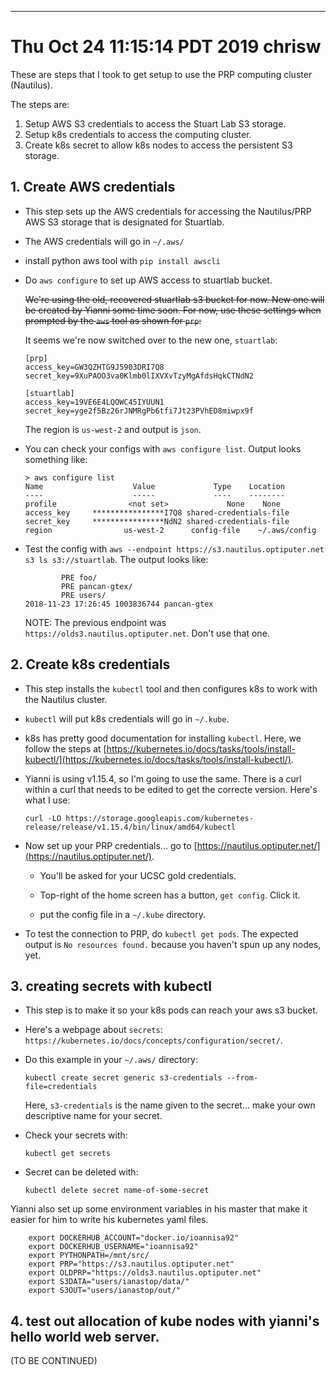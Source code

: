 ---
# Thu Oct 24 11:15:14 PDT 2019 chrisw

These are steps that I took to get setup to use the PRP computing cluster (Nautilus).

The steps are:

1. Setup AWS S3 credentials to access the Stuart Lab S3 storage.
2. Setup k8s credentials to access the computing cluster.
3. Create k8s secret to allow k8s nodes to access the persistent S3 storage.

## 1. Create AWS credentials

- This step sets up the AWS credentials for accessing the Nautilus/PRP AWS S3 storage that is designated for Stuartlab.

- The AWS credentials will go in `~/.aws/`

- install python aws tool with `pip install awscli`

- Do `aws configure` to set up AWS access to stuartlab bucket.

	~~We're using the old, recovered stuartlab s3 bucket for now. New one will be created by Yianni some time soon. For now, use these settings when prompted by the `aws` tool as shown for `prp`:~~

	It seems we're now switched over to the new one, `stuartlab`:

	```
	[prp]
	access_key=GW3QZHTG9J5903DRI7Q8
	secret_key=9XuPAOO3va0Klmb0lIXVXvTzyMgAfdsHqkCTNdN2

	[stuartlab]
	access_key=19VE6E4LQOWC45IYUUN1
	secret_key=yge2f5Bz26rJNMRgPb6tfi7Jt23PVhED8miwpx9f
	```

	The region is `us-west-2` and output is `json`.

- You can check your configs with `aws configure list`.  Output looks something like:

	```
	> aws configure list
	Name                    Value             Type    Location
	----                    -----             ----    --------
	profile                <not set>             None    None
	access_key     ****************I7Q8 shared-credentials-file
	secret_key     ****************NdN2 shared-credentials-file
	region                us-west-2      config-file    ~/.aws/config
	```

- Test the config with `aws --endpoint https://s3.nautilus.optiputer.net s3 ls s3://stuartlab`. The output looks like:

	```
			PRE foo/
			PRE pancan-gtex/
			PRE users/
	2018-11-23 17:26:45 1003836744 pancan-gtex
	```

	NOTE: The previous endpoint was `https://olds3.nautilus.optiputer.net`. Don't use that one.

## 2. Create k8s credentials

- This step installs the `kubectl` tool and then configures k8s to work with the Nautilus cluster.

- `kubectl` will put k8s credentials will go in `~/.kube`.

- k8s has pretty good documentation for installing `kubectl`. Here, we follow the steps at [https://kubernetes.io/docs/tasks/tools/install-kubectl/](https://kubernetes.io/docs/tasks/tools/install-kubectl/).

- Yianni is using v1.15.4, so I'm going to use the same. There is a curl within a curl that needs to be edited to get the correcte version. Here's what I use:

	```
	curl -LO https://storage.googleapis.com/kubernetes-release/release/v1.15.4/bin/linux/amd64/kubectl
	```

- Now set up your PRP credentials... go to [https://nautilus.optiputer.net/](https://nautilus.optiputer.net/).

  - You'll be asked for your UCSC gold credentials.

  - Top-right of the home screen has a button, `get config`. Click it.

  - put the config file in a `~/.kube` directory.

- To test the connection to PRP, do `kubectl get pods`. The expected output is `No resources found.` because you haven't spun up any nodes, yet.


## 3. creating secrets with kubectl

- This step is to make it so your k8s pods can reach your aws s3 bucket.

- Here's a webpage about `secrets`: `https://kubernetes.io/docs/concepts/configuration/secret/`.

- Do this example in your `~/.aws/` directory:

	```
	kubectl create secret generic s3-credentials --from-file=credentials
	```

    Here, `s3-credentials` is the name given to the secret... make your own descriptive name for your secret.

- Check your secrets with:

	```
	kubectl get secrets
	```

- Secret can be deleted with:

	```
	kubectl delete secret name-of-some-secret
	```


Yianni also set up some environment variables in his master that make it easier for him to write his kubernetes yaml files.

```
	export DOCKERHUB_ACCOUNT="docker.io/ioannisa92"
	export DOCKERHUB_USERNAME="ioannisa92"
	export PYTHONPATH=/mnt/src/
	export PRP="https://s3.nautilus.optiputer.net"
	export OLDPRP="https://olds3.nautilus.optiputer.net"
	export S3DATA="users/ianastop/data/"
	export S3OUT="users/ianastop/out/"
```

## 4. test out allocation of kube nodes with yianni's hello world web server.

(TO BE CONTINUED)





